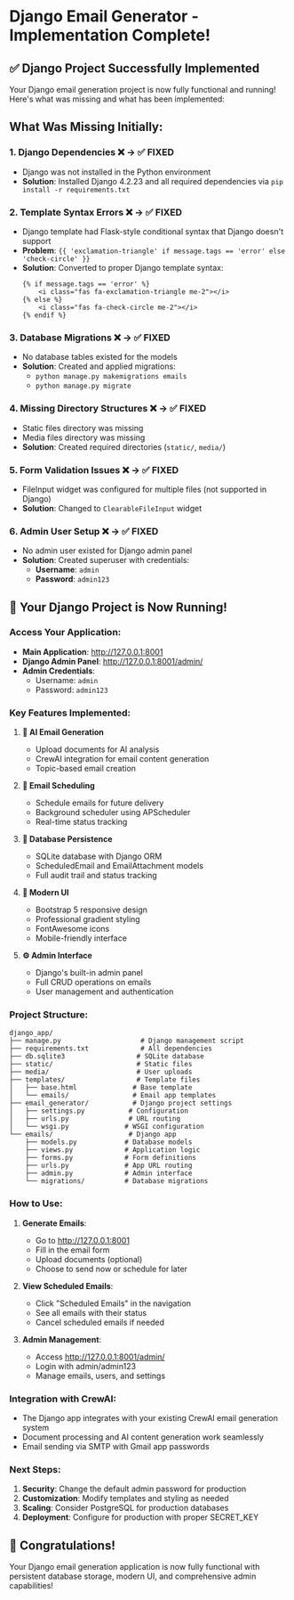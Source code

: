 # Django Email Generator - Implementation Complete! 

## ✅ Django Project Successfully Implemented

Your Django email generation project is now fully functional and running! Here's what was missing and what has been implemented:

## What Was Missing Initially:

### 1. **Django Dependencies** ❌ → ✅ **FIXED**
- Django was not installed in the Python environment
- **Solution**: Installed Django 4.2.23 and all required dependencies via `pip install -r requirements.txt`

### 2. **Template Syntax Errors** ❌ → ✅ **FIXED**
- Django template had Flask-style conditional syntax that Django doesn't support
- **Problem**: `{{ 'exclamation-triangle' if message.tags == 'error' else 'check-circle' }}`
- **Solution**: Converted to proper Django template syntax:
  ```django
  {% if message.tags == 'error' %}
      <i class="fas fa-exclamation-triangle me-2"></i>
  {% else %}
      <i class="fas fa-check-circle me-2"></i>
  {% endif %}
  ```

### 3. **Database Migrations** ❌ → ✅ **FIXED**
- No database tables existed for the models
- **Solution**: Created and applied migrations:
  - `python manage.py makemigrations emails`
  - `python manage.py migrate`

### 4. **Missing Directory Structures** ❌ → ✅ **FIXED**
- Static files directory was missing
- Media files directory was missing
- **Solution**: Created required directories (`static/`, `media/`)

### 5. **Form Validation Issues** ❌ → ✅ **FIXED**
- FileInput widget was configured for multiple files (not supported in Django)
- **Solution**: Changed to `ClearableFileInput` widget

### 6. **Admin User Setup** ❌ → ✅ **FIXED**
- No admin user existed for Django admin panel
- **Solution**: Created superuser with credentials:
  - **Username**: `admin`
  - **Password**: `admin123`

## 🚀 Your Django Project is Now Running!

### **Access Your Application:**
- **Main Application**: http://127.0.0.1:8001
- **Django Admin Panel**: http://127.0.0.1:8001/admin/
- **Admin Credentials**: 
  - Username: `admin`
  - Password: `admin123`

### **Key Features Implemented:**

1. **🎯 AI Email Generation**
   - Upload documents for AI analysis
   - CrewAI integration for email content generation
   - Topic-based email creation

2. **📅 Email Scheduling**
   - Schedule emails for future delivery
   - Background scheduler using APScheduler
   - Real-time status tracking

3. **💾 Database Persistence**
   - SQLite database with Django ORM
   - ScheduledEmail and EmailAttachment models
   - Full audit trail and status tracking

4. **🎨 Modern UI**
   - Bootstrap 5 responsive design
   - Professional gradient styling
   - FontAwesome icons
   - Mobile-friendly interface

5. **⚙️ Admin Interface**
   - Django's built-in admin panel
   - Full CRUD operations on emails
   - User management and authentication

### **Project Structure:**
```
django_app/
├── manage.py                    # Django management script
├── requirements.txt             # All dependencies
├── db.sqlite3                  # SQLite database
├── static/                     # Static files
├── media/                      # User uploads
├── templates/                  # Template files
│   ├── base.html              # Base template
│   └── emails/                # Email app templates
├── email_generator/           # Django project settings
│   ├── settings.py           # Configuration
│   ├── urls.py               # URL routing
│   └── wsgi.py              # WSGI configuration
└── emails/                   # Django app
    ├── models.py            # Database models
    ├── views.py             # Application logic
    ├── forms.py             # Form definitions
    ├── urls.py              # App URL routing
    ├── admin.py             # Admin interface
    └── migrations/          # Database migrations
```

### **How to Use:**

1. **Generate Emails**:
   - Go to http://127.0.0.1:8001
   - Fill in the email form
   - Upload documents (optional)
   - Choose to send now or schedule for later

2. **View Scheduled Emails**:
   - Click "Scheduled Emails" in the navigation
   - See all emails with their status
   - Cancel scheduled emails if needed

3. **Admin Management**:
   - Access http://127.0.0.1:8001/admin/
   - Login with admin/admin123
   - Manage emails, users, and settings

### **Integration with CrewAI:**
- The Django app integrates with your existing CrewAI email generation system
- Document processing and AI content generation work seamlessly
- Email sending via SMTP with Gmail app passwords

### **Next Steps:**
1. **Security**: Change the default admin password for production
2. **Customization**: Modify templates and styling as needed
3. **Scaling**: Consider PostgreSQL for production databases
4. **Deployment**: Configure for production with proper SECRET_KEY

## 🎉 Congratulations!
Your Django email generation application is now fully functional with persistent database storage, modern UI, and comprehensive admin capabilities!
